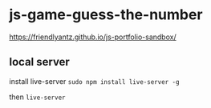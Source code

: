 # js-game-guess-the-number

https://friendlyantz.github.io/js-portfolio-sandbox/


## local server
install live-server
`sudo npm install live-server -g`

then
 `live-server`
